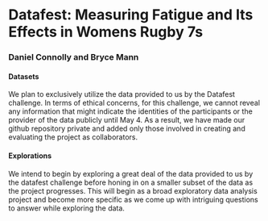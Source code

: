# Datafest: Measuring Fatigue and Its Effects in Womens Rugby 7s
### Daniel Connolly and Bryce Mann
#### Datasets
We plan to exclusively utilize the data provided to us by the Datafest challenge. In terms of ethical concerns, for this challenge, we cannot reveal any information that might indicate the identities of the participants or the provider of the data publicly until May 4. As a result, we have made our github repository private and added only those involved in creating and evaluating the project as collaborators.

#### Explorations
We intend to begin by exploring a great deal of the data provided to us by the datafest challenge before honing in on a smaller subset of the data as the project progresses. This will begin as a broad exploratory data analysis project and become more specific as we come up with intriguing questions to answer while exploring the data.

